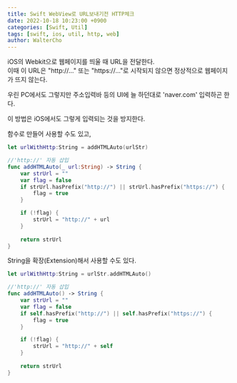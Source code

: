 ```yaml
---
title: Swift WebView로 URL보내기전 HTTP체크
date: 2022-10-18 10:23:00 +0900
categories: [Swift, Util]
tags: [swift, ios, util, http, web]
author: WalterCho
---
```


iOS의 Webkit으로 웹페이지를 띄울 때 URL을 전달한다.<br>
이때 이 URL은 "http://..." 또는 "https://..."로 시작되지 않으면 정상적으로 웹페이지가 뜨지 않는다.<br>

우린 PC에서도 그렇지만 주소입력바 등의 UI에 늘 하던대로 'naver.com' 입력하곤 한다.

이 방법은 iOS에서도 그렇게 입력되는 것을 방지한다.<br>

함수로 만들어 사용할 수도 있고,

```swift
let urlWithHttp:String = addHTMLAuto(urlStr)

//'http://' 자동 삽입
func addHTMLAuto(_ url:String) -> String {
    var strUrl = ""
    var flag = false
    if strUrl.hasPrefix("http://") || strUrl.hasPrefix("https://") {
        flag = true
    }

    if (!flag) {
        strUrl = "http://" + url
    }
        
    return strUrl
}
``` 

String을 확장(Extension)해서 사용할 수도 있다.

```swift
let urlWithHttp:String = urlStr.addHTMLAuto()

//'http://' 자동 삽입
func addHTMLAuto() -> String {
    var strUrl = ""
    var flag = false
    if self.hasPrefix("http://") || self.hasPrefix("https://") {
        flag = true
    }

    if (!flag) {
        strUrl = "http://" + self
    }
        
    return strUrl
}
``` 